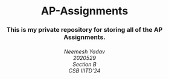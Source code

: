 <h1 align = "center">AP-Assignments</h1>

<h3 align = "center">This is my private repository for storing all of the AP Assignments.</h3>

<h6 align = "center">
    Neemesh Yadav <br>
    2020529 <br>
    Section B <br>
    CSB IIITD'24
</h6>
